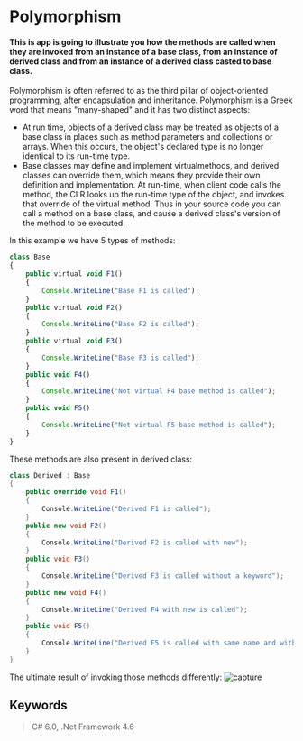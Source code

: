 # Polymorphism

#### This is app is going to illustrate you how the methods are called when they are invoked from an instance of a base class, from an instance of derived class and from an instance of a derived class casted to base class.

Polymorphism is often referred to as the third pillar of object-oriented programming, after encapsulation and inheritance. Polymorphism is a Greek word that means "many-shaped" and it has two distinct aspects:
* At run time, objects of a derived class may be treated as objects of a base class in places such as method parameters and collections or arrays. When this occurs, the object's declared type is no longer identical to its run-time type.
* Base classes may define and implement virtualmethods, and derived classes can override them, which means they provide their own definition and implementation. At run-time, when client code calls the method, the CLR looks up the run-time type of the object, and invokes that override of the virtual method. Thus in your source code you can call a method on a base class, and cause a derived class's version of the method to be executed.

In this example we have 5 types of methods:
```javascript
class Base
{
    public virtual void F1()
    {
        Console.WriteLine("Base F1 is called");
    }
    public virtual void F2()
    {
        Console.WriteLine("Base F2 is called");
    }
    public virtual void F3()
    {
        Console.WriteLine("Base F3 is called");
    }
    public void F4()
    {
        Console.WriteLine("Not virtual F4 base method is called");
    }
    public void F5()
    {
        Console.WriteLine("Not virtual F5 base method is called");
    }
}
```
These methods are also present in derived class:
```csharp
class Derived : Base
{
    public override void F1()
    {
        Console.WriteLine("Derived F1 is called");
    }
    public new void F2()
    {
        Console.WriteLine("Derived F2 is called with new");
    }
    public void F3()
    {
        Console.WriteLine("Derived F3 is called without a keyword");
    }
    public new void F4()
    {
        Console.WriteLine("Derived F4 with new is called");
    }
    public void F5()
    {
        Console.WriteLine("Derived F5 is called with same name and without keyword");
    }
}
```

The ultimate result of invoking those methods differently:
![capture](https://cloud.githubusercontent.com/assets/25085025/22501482/6d273f9c-e882-11e6-8796-692c100610d4.JPG)


## Keywords
> C# 6.0,
> .Net Framework 4.6
